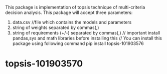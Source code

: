 This package is implementation of topsis technique of multi-criteria decision analysis.
This package will accept three parameters:
1. data.csv //file which contains the models and parameters
2. string of weights separated by commas(,)
3. string of requirements (+/-) separated by commas(,)
// important
install pandas,sys and math libraries before installing this
//
You can install this package using following command
pip install topsis-101903576
# topsis-101903570
